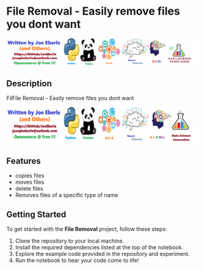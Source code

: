 # File Removal - Easily remove files you dont want 

![solution code Logo](code.png)

## Description

FilFile Removal - Easily remove files you dont want 

![Developer Logo](developer.png)


## Features

- copies files
- moves files
- delete files
- Removes files of a specific type of name

## Getting Started

To get started with the **File Removal** project, follow these steps:

1. Clone the repository to your local machine.
2. Install the required dependencies listed at the top of the notebook.
3. Explore the example code provided in the repository and experiment.
4. Run the notebook to hear your code come to life!

 


